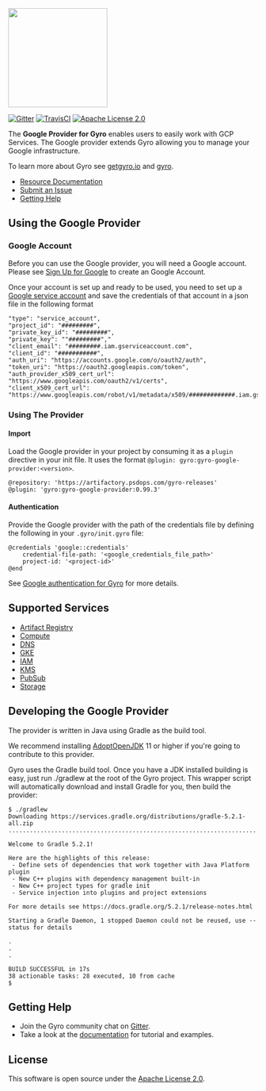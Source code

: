 <img src="https://github.com/perfectsense/gyro/blob/master/etc/gyro.png" height="200"/>

[![Gitter](https://img.shields.io/gitter/room/perfectsense/gyro)](https://gitter.im/perfectsense/gyro)
[![TravisCI](https://api.travis-ci.com/perfectsense/gyro-google-provider.svg?branch=master)](https://travis-ci.com/perfectsense/gyro-google-provider)
[![Apache License 2.0](https://img.shields.io/github/license/perfectsense/gyro-google-provider)](https://github.com/perfectsense/gyro-google-provider/blob/master/LICENSE)


The **Google Provider for Gyro** enables users to easily work with GCP Services. The Google provider extends Gyro allowing you to manage your Google infrastructure.

To learn more about Gyro see [getgyro.io](https://getgyro.io) and [gyro](https://github.com/perfectsense/gyro). 

* [Resource Documentation](https://gyro.dev/providers/google/index.html)
* [Submit an Issue](https://github.com/perfectsense/gyro-google-provider/issues)
* [Getting Help](#getting-help)

## Using the Google Provider

### Google Account ###

Before you can use the Google provider, you will need a Google account. Please see [Sign Up for Google](https://cloud.google.com/gcp/) to create an Google Account.

Once your account is set up and ready to be used, you need to set up a [Google service account](https://cloud.google.com/docs/authentication/getting-started) and save the credentials of that account in a json file in the following format

```
"type": "service_account",
"project_id": "#########",
"private_key_id": "#########",
"private_key": ""#########","
"client_email": "#########.iam.gserviceaccount.com",
"client_id": "###########",
"auth_uri": "https://accounts.google.com/o/oauth2/auth",
"token_uri": "https://oauth2.googleapis.com/token",
"auth_provider_x509_cert_url": "https://www.googleapis.com/oauth2/v1/certs",
"client_x509_cert_url": "https://www.googleapis.com/robot/v1/metadata/x509/#############.iam.gserviceaccount.com"
``` 

### Using The Provider ###

#### Import ####

Load the Google provider in your project by consuming it as a `plugin` directive in your init file. It uses the format `@plugin: gyro:gyro-google-provider:<version>`.

```shell
@repository: 'https://artifactory.psdops.com/gyro-releases'
@plugin: 'gyro:gyro-google-provider:0.99.3'
```

#### Authentication ####

Provide the Google provider with the path of the credentials file by defining the following in your `.gyro/init.gyro` file:

```
@credentials 'google::credentials'
    credential-file-path: '<google_credentials_file_path>'
    project-id: '<project-id>'
@end
```

See [Google authentication for Gyro](https://gyro.dev/providers/google/index.html#authentication) for more details.

## Supported Services

* [Artifact Registry](https://gyro.dev/providers/google/artifactregistry/index.html)
* [Compute](https://gyro.dev/providers/google/compute/index.html)
* [DNS](https://gyro.dev/providers/google/dns/index.html)
* [GKE](https://gyro.dev/providers/google/gke/index.html)
* [IAM](https://gyro.dev/providers/google/iam/index.html)
* [KMS](https://gyro.dev/providers/google/kms/index.html)
* [PubSub](https://gyro.dev/providers/google/pubsub/index.html)
* [Storage](https://gyro.dev/providers/google/bucket/index.html)

## Developing the Google Provider

The provider is written in Java using Gradle as the build tool.

We recommend installing [AdoptOpenJDK](https://adoptopenjdk.net/) 11 or higher if you're going to contribute to this provider. 

Gyro uses the Gradle build tool. Once you have a JDK installed building is easy, just run ./gradlew at the root of the Gyro project. This wrapper script will automatically download and install Gradle for you, then build the provider:
```shell
$ ./gradlew
Downloading https://services.gradle.org/distributions/gradle-5.2.1-all.zip
..............................................................................................................................

Welcome to Gradle 5.2.1!

Here are the highlights of this release:
 - Define sets of dependencies that work together with Java Platform plugin
 - New C++ plugins with dependency management built-in
 - New C++ project types for gradle init
 - Service injection into plugins and project extensions

For more details see https://docs.gradle.org/5.2.1/release-notes.html

Starting a Gradle Daemon, 1 stopped Daemon could not be reused, use --status for details

.
.
.

BUILD SUCCESSFUL in 17s
38 actionable tasks: 28 executed, 10 from cache
$
```

## Getting Help

* Join the Gyro community chat on [Gitter](https://gitter.im/perfectsense/gyro).
* Take a look at the [documentation](https://gyro.dev/providers/google/index.html) for tutorial and examples.

## License

This software is open source under the [Apache License 2.0](https://github.com/perfectsense/gyro-google-provider/blob/master/LICENSE).
